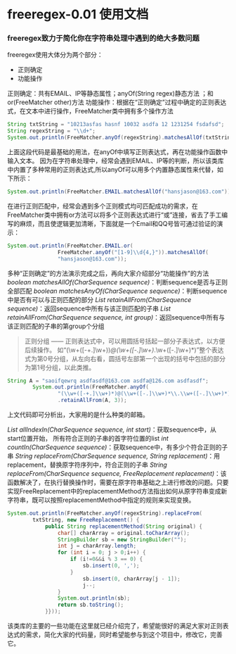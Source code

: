 # freeregex-0.01 使用文档
### freeregex致力于简化你在字符串处理中遇到的绝大多数问题

freeregex使用大体分为两个部分：
- 正则确定
- 功能操作

正则确定：共有EMAIL、IP等静态属性；anyOf(String regex)静态方法 ；和or(FreeMatcher other)方法
功能操作：根据在“正则确定”过程中确定的正则表达式，在文本中进行操作，FreeMatcher类中拥有多个操作方法
```java
String txtString = "10213asfas hasnf 10032 asdfa 12 1231254 fsdafsd";
String regexString = "\\d+";
System.out.println(FreeMatcher.anyOf(regexString).matchesAllOf(txtString));
```
上面这段代码是最基础的用法，在anyOf中填写正则表达式，再在功能操作函数中输入文本。
因为在字符串处理中，经常会遇到EMAIL、IP等的判断，所以该类库中内置了多种常用的正则表达式,所以anyOf可以用多个内置静态属性来代替，如下所示：
```java
System.out.println(FreeMatcher.EMAIL.matchesAllOf("hansjason@163.com"));
```
在进行正则匹配中，经常会遇到多个正则模式均可匹配成功的需求，在FreeMatcher类中拥有or方法可以将多个正则表达式进行“或”连接，省去了手工编写的麻烦，而且使逻辑更加清晰，下面就是一个Email和QQ号皆可通过验证的演示：
```java
System.out.println(FreeMatcher.EMAIL.or(
				FreeMatcher.anyOf("[1-9]\\d{4,}")).matchesAllOf(
				"hansjason@163.com"));
```
多种“正则确定”的方法演示完成之后，再向大家介绍部分“功能操作”的方法
*boolean matchesAllOf(CharSequence sequence)*：判断sequence是否与正则全部匹配
*boolean matchesAnyOf(CharSequence sequence)*：判断sequence中是否有可以与正则匹配的部分
*List<String> retainAllFrom(CharSequence sequence)*：返回sequence中所有与该正则匹配的子串
*List<String> retainAllFrom(CharSequence sequence, int group)*：返回sequence中所有与该正则匹配的子串的第group个分组
> 正则分组  ——  正则表达式中，可以用圆括号括起一部分子表达式，以方便后续操作。
> 如“(\w+([-+.]\w+))*@(\w+([-.]\w+)*\.\w+([-.]\w+)*)”整个表达式为第0号分组，从左向右看，圆括号左部第一个出现的括号中包括的部分为第1号分组，以此类推。
```java
String A = "saoifqewrq asdfasdf@163.com asdfa@126.com asdfasdf";
		System.out.println(FreeMatcher.anyOf(
				"(\\w+([-+.]\\w+)*)@(\\w+([-.]\\w+)*\\.\\w+([-.]\\w+)*)")
				.retainAllFrom(A, 3));
```
上文代码即可分析出，大家用的是什么种类的邮箱。

*List<Integer> allIndexIn(CharSequence sequence, int start)*：获取sequence中，从start位置开始， 所有符合正则的子串的首字符位置的list
*int countIn(CharSequence sequence)*：获取sequence中，有多少个符合正则的子串
*String replaceFrom(CharSequence sequence, String replacement)*：用replacement，替换原字符序列中，符合正则的子串
*String replaceFrom(CharSequence sequence, FreeReplacement replacement)*：该函数解决了，在执行替换操作时，需要在原字符串基础之上进行修改的问题。只要实现FreeReplacement中的replacementMethod方法指出如何从原字符串变成新字符串，既可以按照replacementMethod中指定的规则来实现变换。
```java 
System.out.println(FreeMatcher.anyOf(regexString).replaceFrom(
		txtString, new FreeReplacement() {
			public String replacementMethod(String original) {
				char[] charArray = original.toCharArray();
				StringBuilder sb = new StringBuilder("");
				int j = charArray.length;
				for (int i = 0; j > 0;i++) {
					if (i!=0&&i % 3 == 0) {
						sb.insert(0, ',');
					} 
						sb.insert(0, charArray[j - 1]);
						j--;					
				}
				System.out.println(sb);
				return sb.toString();
			}}));
```
该类库的主要的一些功能在这里就已经介绍完了，希望能很好的满足大家对正则表达式的需求，简化大家的代码量，同时希望能参与到这个项目中，修改它，完善它。